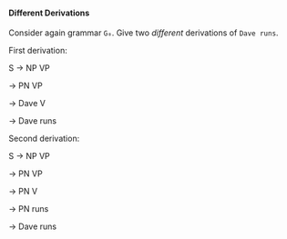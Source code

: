 #### Different Derivations

Consider again grammar `G₀`. Give two _different_ derivations of `Dave runs`.

First derivation:

S $\rightarrow$ NP VP

$\rightarrow$ PN VP 

$\rightarrow$ Dave V 

$\rightarrow$ Dave runs 

Second derivation:

S $\rightarrow$ NP VP

$\rightarrow$ PN VP

$\rightarrow$ PN V

$\rightarrow$ PN runs

$\rightarrow$ Dave runs

